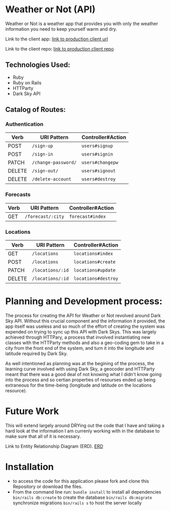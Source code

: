 # Weather or Not (API)

Weather or Not is a weather app that provides you with only the weather
information you need to keep yourself warm and dry.

Link to the client app:
[link to production client url](https://simonpringlewallace.github.io/weather-or-not-client/#/)

Link to the client repo:
[link to production client repo](https://github.com/SimonPringleWallace/weather-or-not-client)


## Technologies Used:
  - Ruby
  - Ruby on Rails
  - HTTParty
  - Dark Sky API


## Catalog of Routes:

### Authentication

| Verb   | URI Pattern            | Controller#Action |
|--------|------------------------|-------------------|
| POST   | `/sign-up`             | `users#signup`    |
| POST   | `/sign-in`             | `users#signin`    |
| PATCH  | `/change-password/`    | `users#changepw`  |
| DELETE | `/sign-out/`           | `users#signout`   |
| DELETE | `/delete-account`      | `users#destroy`   |


### Forecasts

| Verb   | URI Pattern            | Controller#Action |
|--------|------------------------|-------------------|
| GET    | `/forecast/:city`     | `forecast#index`    |

### Locations

| Verb   | URI Pattern            | Controller#Action |
|--------|------------------------|-------------------|
| GET    | `/locations`           | `locations#index`    |
| POST   | `/locations`           | `locations#create`   |
| PATCH  | `/locations/:id`       | `locations#update`   |
| DELETE | `/locations/:id`       | `locations#destroy`  |



# Planning and Development process:
The process for creating the API for Weather or Not revolved around Dark Sky API.
Without this crucial component and the information it provided, the app itself
was useless and so much of the effort of creating the system was expended on
trying to sync up this API with Dark Skys. This was largely achieved through
HTTPary, a process that involved instantiating new classes with the HTTParty
methods and also a geo-coding gem to take in a city from the front end of the
system, and turn it into the longitude and latitude required by Dark Sky.

As well intentioned as planning was at the begining of the process, the learning
curve involved with using Dark Sky, a geocoder and HTTParty meant that there
was a good deal of not knowing what I didn't know going into the process and so
certian properties of resourses ended up being extraneous for the time-being
(longitude and latitude on the locations resource).

# Future Work
This will extend largely around DRYing out the code that I have and taking a
hard look at the information I am currenly working with in the database to make
sure that all of it is necessary.

Link to Entity Relationship Diagram (ERD).
[ERD]('./public/Weather_or_Not_ERD.png')

# Installation
- to access the code for this application please fork and clone this Repository or download the files.
- From the command line run:
```bundle install``` to install all dependencies
```bin/rails db:create``` to create the database
```bin/rails db:migrate``` synchronize migrations
```bin/rails s``` to host the server locally 
